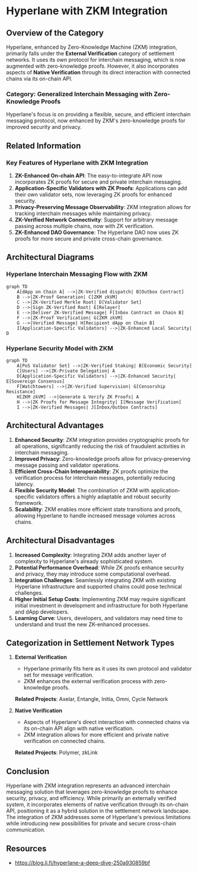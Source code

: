 # Hyperlane with ZKM Integration

## Overview of the Category

Hyperlane, enhanced by Zero-Knowledge Machine (ZKM) integration, primarily falls under the **External Verification** category of settlement networks. It uses its own protocol for interchain messaging, which is now augmented with zero-knowledge proofs. However, it also incorporates aspects of **Native Verification** through its direct interaction with connected chains via its on-chain API.

### Category: Generalized Interchain Messaging with Zero-Knowledge Proofs

Hyperlane's focus is on providing a flexible, secure, and efficient interchain messaging protocol, now enhanced by ZKM's zero-knowledge proofs for improved security and privacy.

## Related Information

### Key Features of Hyperlane with ZKM Integration

1. **ZK-Enhanced On-chain API**: The easy-to-integrate API now incorporates ZK proofs for secure and private interchain messaging.
2. **Application-Specific Validators with ZK Proofs**: Applications can add their own validator sets, now leveraging ZK proofs for enhanced security.
3. **Privacy-Preserving Message Observability**: ZKM integration allows for tracking interchain messages while maintaining privacy.
4. **ZK-Verified Network Connectivity**: Support for arbitrary message passing across multiple chains, now with ZK verification.
5. **ZK-Enhanced DAO Governance**: The Hyperlane DAO now uses ZK proofs for more secure and private cross-chain governance.

## Architectural Diagrams

### Hyperlane Interchain Messaging Flow with ZKM

```mermaid
graph TD
    A[dApp on Chain A] -->|ZK-Verified dispatch| B[Outbox Contract]
    B -->|ZK-Proof Generation| C[ZKM zkVM]
    C -->|ZK-Verified Merkle Root| D[Validator Set]
    D -->|Sign ZK-Verified Root| E[Relayer]
    E -->|Deliver ZK-Verified Message| F[Inbox Contract on Chain B]
    F -->|ZK-Proof Verification| G[ZKM zkVM]
    G -->|Verified Message| H[Recipient dApp on Chain B]
    I[Application-Specific Validators] -->|ZK-Enhanced Local Security| D

```

### Hyperlane Security Model with ZKM

```mermaid
graph TD
    A[PoS Validator Set] -->|ZK-Verified Staking| B[Economic Security]
    C[Users] -->|ZK-Private Delegation| A
    D[Application-Specific Validators] -->|ZK-Enhanced Security| E[Sovereign Consensus]
    F[Watchtowers] -->|ZK-Verified Supervision| G[Censorship Resistance]
    H[ZKM zkVM] -->|Generate & Verify ZK Proofs| A
    H -->|ZK Proofs for Message Integrity| I[Message Verification]
    I -->|ZK-Verified Messages| J[Inbox/Outbox Contracts]

```

## Architectural Advantages

1. **Enhanced Security**: ZKM integration provides cryptographic proofs for all operations, significantly reducing the risk of fraudulent activities in interchain messaging.
2. **Improved Privacy**: Zero-knowledge proofs allow for privacy-preserving message passing and validator operations.
3. **Efficient Cross-Chain Interoperability**: ZK proofs optimize the verification process for interchain messages, potentially reducing latency.
4. **Flexible Security Model**: The combination of ZKM with application-specific validators offers a highly adaptable and robust security framework.
5. **Scalability**: ZKM enables more efficient state transitions and proofs, allowing Hyperlane to handle increased message volumes across chains.

## Architectural Disadvantages

1. **Increased Complexity**: Integrating ZKM adds another layer of complexity to Hyperlane's already sophisticated system.
2. **Potential Performance Overhead**: While ZK proofs enhance security and privacy, they may introduce some computational overhead.
3. **Integration Challenges**: Seamlessly integrating ZKM with existing Hyperlane infrastructure and supported chains could pose technical challenges.
4. **Higher Initial Setup Costs**: Implementing ZKM may require significant initial investment in development and infrastructure for both Hyperlane and dApp developers.
5. **Learning Curve**: Users, developers, and validators may need time to understand and trust the new ZK-enhanced processes.

## Categorization in Settlement Network Types

1. **External Verification**

   - Hyperlane primarily fits here as it uses its own protocol and validator set for message verification.
   - ZKM enhances the external verification process with zero-knowledge proofs.

   **Related Projects**: Axelar, Entangle, Initia, Omni, Cycle Network

2. **Native Verification**

   - Aspects of Hyperlane's direct interaction with connected chains via its on-chain API align with native verification.
   - ZKM integration allows for more efficient and private native verification on connected chains.

   **Related Projects**: Polymer, zkLink

## Conclusion

Hyperlane with ZKM integration represents an advanced interchain messaging solution that leverages zero-knowledge proofs to enhance security, privacy, and efficiency. While primarily an externally verified system, it incorporates elements of native verification through its on-chain API, positioning it as a hybrid solution in the settlement network landscape. The integration of ZKM addresses some of Hyperlane's previous limitations while introducing new possibilities for private and secure cross-chain communication.

## Resources

- https://blog.li.fi/hyperlane-a-deep-dive-250a930859bf
